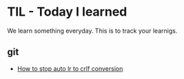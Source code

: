 # TIL - Today I learned

We learn something everyday. This is to track your learnigs.

## git

- [How to stop auto lr to crlf conversion](./git/how-stop-auto-lr-crlf-conversion.md)
